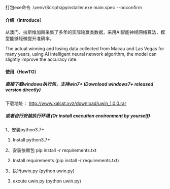 打包exe命令
.\venv\Scripts\pyinstaller.exe main.spec --noconfirm


#### 介绍（Introduce）
从澳门、拉斯维加斯采集了多年的实际输赢类数据，采用AI智能神经网络算法，模型能够轻微提升准确率。

The actual winning and losing data collected from Macau and Las Vegas for many years, using AI intelligent neural network algorithm, the model can slightly improve the accuracy rate.

#### 使用（HowTO）
##### 直接下载windows执行包，支持win7+ (Download windows7+ released version directly)
下载地址：
http://www.xalcst.xyz/download/uwin_1.0.0.rar

##### 或者自行安装执行环境 (Or install execution environment by yourself)
1、安装python3.7+

1. Install python3.7+

2、安装依赖包 pip install -r requirements.txt

2. Install requirements (pip install -r requirements.txt)

3、执行uwin.py (python uwin.py)

3. excute uwin.py (python uwin.py)
